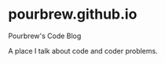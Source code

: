 pourbrew.github.io
==================

Pourbrew's Code Blog

A place I talk about code and coder problems.
